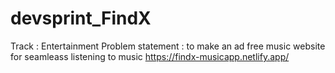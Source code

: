 # devsprint_FindX
Track : Entertainment
Problem statement : to make an ad free music website for seamleass listening to music
https://findx-musicapp.netlify.app/